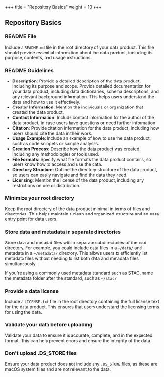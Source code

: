 +++
title = "Repository Basics"
weight = 10
+++

## Repository Basics

### README File
Include a `README.md` file in the root directory of your data product. This file should provide essential information about the data product, including its purpose, contents, and usage instructions.

### README Guidelines
- **Description**: Provide a detailed description of the data product, including its purpose and scope. Provide detailed documentation for your data product, including data dictionaries, schema descriptions, and any relevant background information. This helps users understand the data and how to use it effectively.
- **Creator Information**: Mention the individuals or organization that created the data product.
- **Contact Information**: Include contact information for the author of the data product, in case users have questions or need further information.
- **Citation**: Provide citation information for the data product, including how users should cite the data in their work.
- **Usage Example**: Include an example of how to use the data product, such as code snippets or sample analyses.
- **Creation Process**: Describe how the data product was created, including any methodologies or tools used.
- **File Formats**: Specify what file formats the data product contains, so users know how to access and use the data.
- **Directory Structure**: Outline the directory structure of the data product, so users can easily navigate and find the data they need.
- **Licensing**: Mention the license of the data product, including any restrictions on use or distribution.

### Minimize your root directory
Keep the root directory of the data product minimal in terms of files and directories. This helps maintain a clean and organized structure and an easy entry point for data users.

### Store data and metadata in separate directories
Store data and metadat files within separate subdirectories of the root directory. For example, you could include data files in a `~/data/` and metadata in a `~/metadata/` directory. This allows users to efficiently list metadata files without needing to list both data and metadata files simultaneously. 

If you're using a commonly used metadata standard such as STAC, name the metadata folder after the standard, such as `~/stac/`.

### Provide a data license 
Include a `LICENSE.txt` file in the root directory containing the full license text for the data product. This ensures that users understand the licensing terms for using the data.

### Validate your data before uploading
Validate your data to ensure it is accurate, complete, and in the expected format. This can help prevent errors and ensure the integrity of the data.

### Don't upload .DS_STORE files
Ensure your data product does not include any `.DS_STORE` files, as these are macOS system files and are not relevant to the data.
